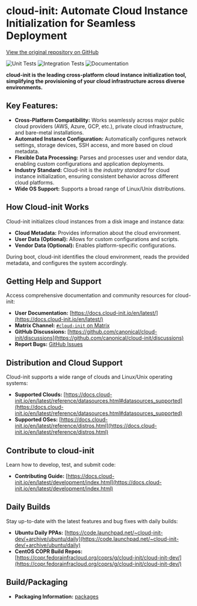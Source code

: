 # cloud-init: Automate Cloud Instance Initialization for Seamless Deployment

[View the original repository on GitHub](https://github.com/canonical/cloud-init)

![Unit Tests](https://github.com/canonical/cloud-init/actions/workflows/unit.yml/badge.svg?branch=main)
![Integration Tests](https://github.com/canonical/cloud-init/actions/workflows/integration.yml/badge.svg?branch=main)
![Documentation](https://github.com/canonical/cloud-init/actions/workflows/check_format.yml/badge.svg?branch=main)

**cloud-init is the leading cross-platform cloud instance initialization tool, simplifying the provisioning of your cloud infrastructure across diverse environments.**

## Key Features:

*   **Cross-Platform Compatibility:** Works seamlessly across major public cloud providers (AWS, Azure, GCP, etc.), private cloud infrastructure, and bare-metal installations.
*   **Automated Instance Configuration:** Automatically configures network settings, storage devices, SSH access, and more based on cloud metadata.
*   **Flexible Data Processing:** Parses and processes user and vendor data, enabling custom configurations and application deployments.
*   **Industry Standard:** Cloud-init is the *industry standard* for cloud instance initialization, ensuring consistent behavior across different cloud platforms.
*   **Wide OS Support:** Supports a broad range of Linux/Unix distributions.

## How Cloud-init Works

Cloud-init initializes cloud instances from a disk image and instance data:

*   **Cloud Metadata:** Provides information about the cloud environment.
*   **User Data (Optional):** Allows for custom configurations and scripts.
*   **Vendor Data (Optional):** Enables platform-specific configurations.

During boot, cloud-init identifies the cloud environment, reads the provided metadata, and configures the system accordingly.

## Getting Help and Support

Access comprehensive documentation and community resources for cloud-init:

*   **User Documentation:** [https://docs.cloud-init.io/en/latest/](https://docs.cloud-init.io/en/latest/)
*   **Matrix Channel:** [``#cloud-init`` on Matrix](https://matrix.to/#/#cloud-init:ubuntu.com)
*   **GitHub Discussions:** [https://github.com/canonical/cloud-init/discussions](https://github.com/canonical/cloud-init/discussions)
*   **Report Bugs:** [GitHub Issues](https://github.com/canonical/cloud-init/issues)

## Distribution and Cloud Support

Cloud-init supports a wide range of clouds and Linux/Unix operating systems:

*   **Supported Clouds:** [https://docs.cloud-init.io/en/latest/reference/datasources.html#datasources_supported](https://docs.cloud-init.io/en/latest/reference/datasources.html#datasources_supported)
*   **Supported OSes:** [https://docs.cloud-init.io/en/latest/reference/distros.html](https://docs.cloud-init.io/en/latest/reference/distros.html)

## Contribute to cloud-init

Learn how to develop, test, and submit code:

*   **Contributing Guide:** [https://docs.cloud-init.io/en/latest/development/index.html](https://docs.cloud-init.io/en/latest/development/index.html)

## Daily Builds

Stay up-to-date with the latest features and bug fixes with daily builds:

*   **Ubuntu Daily PPAs:** [https://code.launchpad.net/~cloud-init-dev/+archive/ubuntu/daily](https://code.launchpad.net/~cloud-init-dev/+archive/ubuntu/daily)
*   **CentOS COPR Build Repos:** [https://copr.fedorainfracloud.org/coprs/g/cloud-init/cloud-init-dev/](https://copr.fedorainfracloud.org/coprs/g/cloud-init/cloud-init-dev/)

## Build/Packaging

*   **Packaging Information:** [packages](packages)